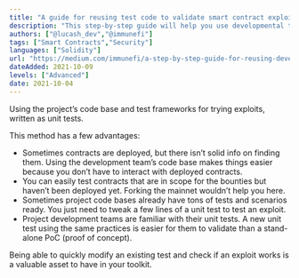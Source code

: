 ```yaml
---
title: "A guide for reusing test code to validate smart contract exploits"
description: "This step-by-step guide will help you use developmental test code to validate smart contract exploits"
authors: ["@lucash_dev","@immunefi"]
tags: ["Smart Contracts","Security"]
languages: ["Solidity"]
url: "https://medium.com/immunefi/a-step-by-step-guide-for-reusing-development-test-code-to-validate-smart-contract-exploits-31ffb1afd044"
dateAdded: 2021-10-09
levels: ["Advanced"]
date: 2021-10-04
---
```


Using the project’s code base and test frameworks for trying exploits, written as unit tests.

This method has a few advantages:
- Sometimes contracts are deployed, but there isn’t solid info on finding them. Using the development team’s code base makes things easier because you don’t have to interact with deployed contracts.
- You can easily test contracts that are in scope for the bounties but haven’t been deployed yet. Forking the mainnet wouldn’t help you here.
- Sometimes project code bases already have tons of tests and scenarios ready. You just need to tweak a few lines of a unit test to test an exploit.
- Project development teams are familiar with their unit tests. A new unit test using the same practices is easier for them to validate than a stand-alone PoC (proof of concept).

Being able to quickly modify an existing test and check if an exploit works is a valuable asset to have in your toolkit.